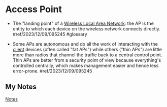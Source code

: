 # Access Point
- The "landing point" of a [Wireless Local Area Network](wlan.md): the AP is the entity to which each device on the wireless network connects directly. #ref/2023/12/09/095245 #glossary 

- Some APs are autonomous and do all the work of interacting with the [client](client.md) devices (often called "fat APs") while others ("thin APs") are little more than radios that channel the traffic back to a central control point. Thin APs are better from a security point of view because everything's controlled centrally, which makes management easier and hence less error-prone. #ref/2023/12/09/095245
## My Notes
[Notes](mynotes/access-point-notes.md)
